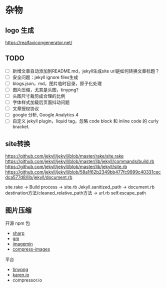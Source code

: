 # 杂物

## logo 生成

https://realfavicongenerator.net/

## TODO

- [ ] 新增文章自动添加到README.md，jekyll生成site url是如何转换文章标题？
- [ ] 安全问题：jekyll ignore files生成
- [ ] blogs.json，md，图片临时目录，原子化处理
- [ ] 图片压缩，尤其是头图，tinypng?
- [ ] 头图尺寸裁剪成合理的比例
- [ ] 字体样式加载后页面抖动问题
- [ ] 文章授权协议
- [ ] google 分析, Google Analytics 4
- [ ] 自定义 jekyll plugin，liquid tag，忽略 code block 和 inline code 的 curly bracket.

## site转换

https://github.com/jekyll/jekyll/blob/master/rake/site.rake
https://github.com/jekyll/jekyll/blob/master/lib/jekyll/commands/build.rb
https://github.com/jekyll/jekyll/blob/master/lib/jekyll/site.rb
https://github.com/jekyll/jekyll/blob/58a1f62b2349bb477fc9999c40331cecdca577d8/lib/jekyll/document.rb

site.rake ->
Build process ->
site.rb Jekyll.sanitized_path ->
document.rb destination方法/cleaned_relative_path方法 ->
url.rb self.escape_path

## 图片压缩

开源 npm 包

- [sharp](https://github.com/lovell/sharp)
- [gm](https://github.com/aheckmann/gm)
- [imagemin](https://github.com/imagemin/imagemin)
- [compress-images](https://github.com/Yuriy-Svetlov/compress-images/)

平台

- [tinypng](https://tinypng.com/)
- [karen.io](https://kraken.io/)
- compressor.io
